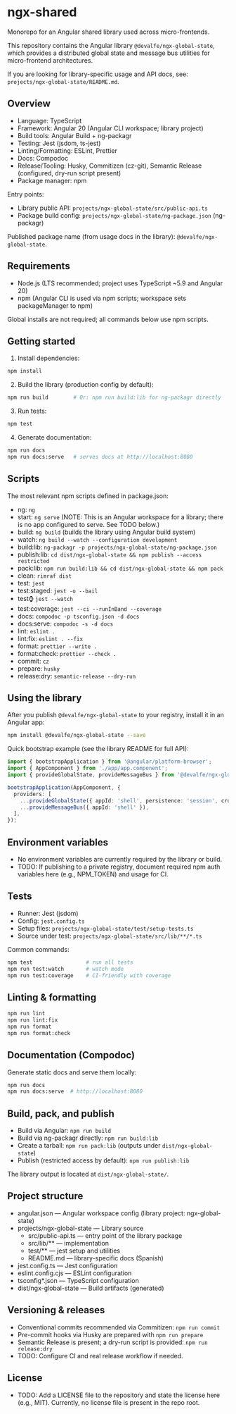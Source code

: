 # ngx-shared

Monorepo for an Angular shared library used across micro-frontends.

This repository contains the Angular library `@devalfe/ngx-global-state`, which provides a distributed global state and message bus utilities for micro-frontend architectures.

If you are looking for library-specific usage and API docs, see: `projects/ngx-global-state/README.md`.

## Overview

- Language: TypeScript
- Framework: Angular 20 (Angular CLI workspace; library project)
- Build tools: Angular Build + ng-packagr
- Testing: Jest (jsdom, ts-jest)
- Linting/Formatting: ESLint, Prettier
- Docs: Compodoc
- Release/Tooling: Husky, Commitizen (cz-git), Semantic Release (configured, dry-run script present)
- Package manager: npm

Entry points:

- Library public API: `projects/ngx-global-state/src/public-api.ts`
- Package build config: `projects/ngx-global-state/ng-package.json` (ng-packagr)

Published package name (from usage docs in the library): `@devalfe/ngx-global-state`.

## Requirements

- Node.js (LTS recommended; project uses TypeScript ~5.9 and Angular 20)
- npm (Angular CLI is used via npm scripts; workspace sets packageManager to npm)

Global installs are not required; all commands below use npm scripts.

## Getting started

1. Install dependencies:

```bash
npm install
```

2. Build the library (production config by default):

```bash
npm run build        # Or: npm run build:lib for ng-packagr directly
```

3. Run tests:

```bash
npm test
```

4. Generate documentation:

```bash
npm run docs
npm run docs:serve   # serves docs at http://localhost:8080
```

## Scripts

The most relevant npm scripts defined in package.json:

- ng: `ng`
- start: `ng serve` (NOTE: This is an Angular workspace for a library; there is no app configured to serve. See TODO below.)
- build: `ng build` (builds the library using Angular build system)
- watch: `ng build --watch --configuration development`
- build:lib: `ng-packagr -p projects/ngx-global-state/ng-package.json`
- publish:lib: `cd dist/ngx-global-state && npm publish --access restricted`
- pack:lib: `npm run build:lib && cd dist/ngx-global-state && npm pack`
- clean: `rimraf dist`
- test: `jest`
- test:staged: `jest -o --bail`
- test:watch: `jest --watch`
- test:coverage: `jest --ci --runInBand --coverage`
- docs: `compodoc -p tsconfig.json -d docs`
- docs:serve: `compodoc -s -d docs`
- lint: `eslint .`
- lint:fix: `eslint . --fix`
- format: `prettier --write .`
- format:check: `prettier --check .`
- commit: `cz`
- prepare: `husky`
- release:dry: `semantic-release --dry-run`

## Using the library

After you publish `@devalfe/ngx-global-state` to your registry, install it in an Angular app:

```bash
npm install @devalfe/ngx-global-state --save
```

Quick bootstrap example (see the library README for full API):

```ts
import { bootstrapApplication } from '@angular/platform-browser';
import { AppComponent } from './app/app.component';
import { provideGlobalState, provideMessageBus } from '@devalfe/ngx-global-state';

bootstrapApplication(AppComponent, {
  providers: [
    ...provideGlobalState({ appId: 'shell', persistence: 'session', crossApp: 'none' }),
    ...provideMessageBus({ appId: 'shell' }),
  ],
});
```

## Environment variables

- No environment variables are currently required by the library or build.
- TODO: If publishing to a private registry, document required npm auth variables here (e.g., NPM_TOKEN) and usage for CI.

## Tests

- Runner: Jest (jsdom)
- Config: `jest.config.ts`
- Setup files: `projects/ngx-global-state/test/setup-tests.ts`
- Source under test: `projects/ngx-global-state/src/lib/**/*.ts`

Common commands:

```bash
npm test                 # run all tests
npm run test:watch       # watch mode
npm run test:coverage    # CI-friendly with coverage
```

## Linting & formatting

```bash
npm run lint
npm run lint:fix
npm run format
npm run format:check
```

## Documentation (Compodoc)

Generate static docs and serve them locally:

```bash
npm run docs
npm run docs:serve  # http://localhost:8080
```

## Build, pack, and publish

- Build via Angular: `npm run build`
- Build via ng-packagr directly: `npm run build:lib`
- Create a tarball: `npm run pack:lib` (outputs under `dist/ngx-global-state`)
- Publish (restricted access by default): `npm run publish:lib`

The library output is located at `dist/ngx-global-state/`.

## Project structure

- angular.json — Angular workspace config (library project: ngx-global-state)
- projects/ngx-global-state — Library source
  - src/public-api.ts — entry point of the library package
  - src/lib/\*\* — implementation
  - test/\*\* — jest setup and utilities
  - README.md — library-specific docs (Spanish)
- jest.config.ts — Jest configuration
- eslint.config.cjs — ESLint configuration
- tsconfig\*.json — TypeScript configuration
- dist/ngx-global-state — Build artifacts (generated)

## Versioning & releases

- Conventional commits recommended via Commitizen: `npm run commit`
- Pre-commit hooks via Husky are prepared with `npm run prepare`
- Semantic Release is present; a dry-run script is provided: `npm run release:dry`
- TODO: Configure CI and real release workflow if needed.

## License

- TODO: Add a LICENSE file to the repository and state the license here (e.g., MIT). Currently, no license file is present in the repo root.
